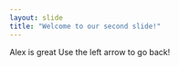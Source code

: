```yaml
---
layout: slide
title: "Welcome to our second slide!"
---
```

Alex is great
Use the left arrow to go back!

